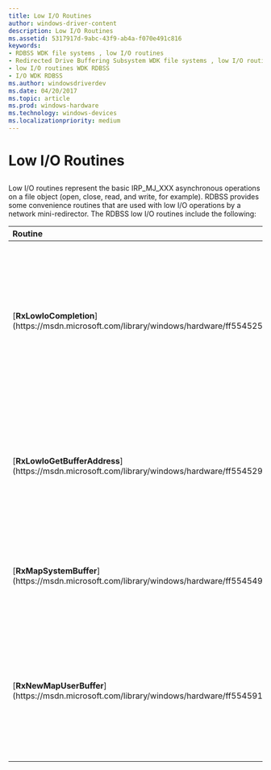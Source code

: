 ```yaml
---
title: Low I/O Routines
author: windows-driver-content
description: Low I/O Routines
ms.assetid: 5317917d-9abc-43f9-ab4a-f070e491c816
keywords:
- RDBSS WDK file systems , low I/O routines
- Redirected Drive Buffering Subsystem WDK file systems , low I/O routines
- low I/O routines WDK RDBSS
- I/O WDK RDBSS
ms.author: windowsdriverdev
ms.date: 04/20/2017
ms.topic: article
ms.prod: windows-hardware
ms.technology: windows-devices
ms.localizationpriority: medium
---
```


# Low I/O Routines


## <span id="ddk_low_i_o_functions_if"></span><span id="DDK_LOW_I_O_FUNCTIONS_IF"></span>


Low I/O routines represent the basic IRP\_MJ\_XXX asynchronous operations on a file object (open, close, read, and write, for example). RDBSS provides some convenience routines that are used with low I/O operations by a network mini-redirector. The RDBSS low I/O routines include the following:

<table>
<colgroup>
<col width="50%" />
<col width="50%" />
</colgroup>
<thead>
<tr class="header">
<th align="left">Routine</th>
<th align="left">Description</th>
</tr>
</thead>
<tbody>
<tr class="odd">
<td align="left"><p>[<strong>RxLowIoCompletion</strong>](https://msdn.microsoft.com/library/windows/hardware/ff554525)</p></td>
<td align="left"><p>This routine must be called by the low I/O routines of a network mini-redirector driver when processing is complete, if the routine initially returned as pending.</p></td>
</tr>
<tr class="even">
<td align="left"><p>[<strong>RxLowIoGetBufferAddress</strong>](https://msdn.microsoft.com/library/windows/hardware/ff554529)</p></td>
<td align="left"><p>This routine returns the buffer that corresponds to the MDL from the <strong>LowIoContext</strong> structure of an RX_CONTEXT structure.</p></td>
</tr>
<tr class="odd">
<td align="left"><p>[<strong>RxMapSystemBuffer</strong>](https://msdn.microsoft.com/library/windows/hardware/ff554549)</p></td>
<td align="left"><p>This routine returns the system buffer address from the I/O request packet (IRP).</p></td>
</tr>
<tr class="even">
<td align="left"><p>[<strong>RxNewMapUserBuffer</strong>](https://msdn.microsoft.com/library/windows/hardware/ff554591)</p></td>
<td align="left"><p>This routine returns the address of the user buffer used for low I/O. Note that this routine is only available on Windows XP and Windows 2000.</p></td>
</tr>
</tbody>
</table>

 

 

 




